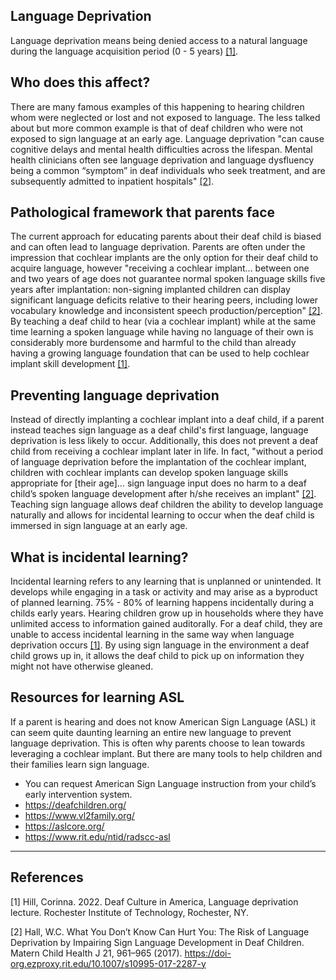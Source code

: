 ## Language Deprivation

Language deprivation means being denied access to a natural language during the language acquisition period (0 - 5 years) [[1]](#1). 

## Who does this affect?

There are many famous examples of this happening to hearing children whom were neglected or lost and not exposed to language. The less talked about but more common example is that of deaf children who were not exposed to sign language at an early age. Language deprivation "can cause cognitive delays and mental health difficulties across the lifespan. Mental health clinicians often see language deprivation and language dysfluency being a common “symptom” in deaf individuals who seek treatment, and are subsequently admitted to inpatient hospitals" [[2]](#2).

## Pathological framework that parents face

The current approach for educating parents about their deaf child is biased and can often lead to language deprivation. Parents are often under the impression that cochlear implants are the only option for their deaf child to acquire language, however "receiving a cochlear implant... between one and two years of age does not guarantee normal spoken language skills five years after implantation: non-signing implanted children can display significant language deficits relative to their hearing peers, including lower vocabulary knowledge and inconsistent speech production/perception" [[2]](#2). By teaching a deaf child to hear (via a cochlear implant) while at the same time learning a spoken language while having no language of their own is considerably more burdensome and harmful to the child than already having a growing language foundation that can be used to help cochlear implant skill development [[1]](#1).

## Preventing language deprivation

Instead of directly implanting a cochlear implant into a deaf child, if a parent instead teaches sign language as a deaf child's first language, language deprivation is less likely to occur. Additionally, this does not prevent a deaf child from receiving a cochlear implant later in life. In fact, "without a period of language deprivation before the implantation of the cochlear implant, children with cochlear implants can develop spoken language skills appropriate for [their age]… sign language input does no harm to a deaf child’s spoken language development after h/she receives an implant" [[2]](#2). Teaching sign language allows deaf children the ability to develop language naturally and allows for incidental learning to occur when the deaf child is immersed in sign language at an early age.

## What is incidental learning?

Incidental learning refers to any learning that is unplanned or unintended. It develops while engaging in a task or activity and may arise as a byproduct of planned learning. 75% - 80% of learning happens incidentally during a childs early years. Hearing children grow up in households where they have unlimited access to information gained auditorally. For a deaf child, they are unable to access incidental learning in the same way when language deprivation occurs [[1]](#1). By using sign language in the environment a deaf child grows up in, it allows the deaf child to pick up on information they might not have otherwise gleaned. 

## Resources for learning ASL

If a parent is hearing and does not know American Sign Language (ASL) it can seem quite daunting learning an entire new language to prevent language deprivation. This is often why parents choose to lean towards leveraging a cochlear implant. But there are many tools to help children and their families learn sign language.
- You can request American Sign Language instruction from your child’s early intervention system.
- https://deafchildren.org/
- https://www.vl2family.org/
- https://aslcore.org/
- https://www.rit.edu/ntid/radscc-asl

---
## References
<a id="1">[1]</a> 
Hill, Corinna. 2022. Deaf Culture in America, Language deprivation lecture. Rochester Institute of Technology, Rochester, NY.

<a id="2">[2]</a> 
Hall, W.C. What You Don’t Know Can Hurt You: The Risk of Language Deprivation by Impairing Sign Language Development in Deaf Children. Matern Child Health J 21, 961–965 (2017). https://doi-org.ezproxy.rit.edu/10.1007/s10995-017-2287-y
